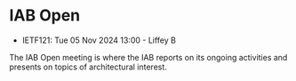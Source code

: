 # IAB Open
* <IETFschedule>IETF121: Tue 05 Nov 2024 13:00 - Liffey B</IETFschedule>

The IAB Open meeting is where the IAB reports on its ongoing activities and presents on topics of architectural interest.

